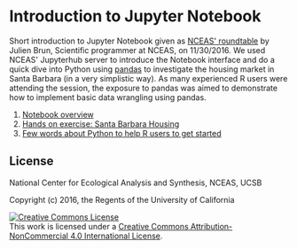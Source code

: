 # Introduction to Jupyter Notebook

Short introduction to Jupyter Notebook given as [NCEAS' roundtable](http://roundtable.nceas.ucsb.edu/2016/11/28/introduction-to-jupyter-notebooks-and-quick-dive-into-python/) by Julien Brun, Scientific programmer at NCEAS, on 11/30/2016. We used NCEAS' Jupyterhub server to introduce the Notebook interface and do a quick dive into Python using [pandas](http://pandas.pydata.org/) to investigate the housing market in Santa Barbara (in a very simplistic way). As many experienced R users were attending the session, the exposure to pandas was aimed to demonstrate how to implement basic data wrangling using pandas.

1. [Notebook overview](jupyter-notebook-overview.md)
2. [Hands on exercise: Santa Barbara Housing](SB-housing-wrangling.ipynb)
3. [Few words about Python to help R users to get started](python4Rusers.md)


## License

National Center for Ecological Analysis and Synthesis, NCEAS, UCSB

Copyright (c) 2016, the Regents of the University of California

<a rel="license" href="http://creativecommons.org/licenses/by-nc/4.0/"><img alt="Creative Commons License" style="border-width:0" src="https://i.creativecommons.org/l/by-nc/4.0/88x31.png" /></a><br />This work is licensed under a <a rel="license" href="http://creativecommons.org/licenses/by-nc/4.0/">Creative Commons Attribution-NonCommercial 4.0 International License</a>.

